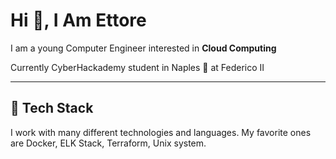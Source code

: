 # Hi 👋, I Am Ettore

<!-- Actual text -->

I am a young Computer Engineer interested in **Cloud Computing**

Currently CyberHackademy student in Naples 🥑 at Federico II


___

## 🥞 Tech Stack
 
I work with many different technologies and languages. 
My favorite ones are Docker, ELK Stack, Terraform, Unix system.
 
<!--
<img src="" title="ELK" alt="ELK Logo" width="80"/>&emsp;
<img src="Logo/aws-2.svg" title="Aws" alt="AwsLogo" width="65"/>&emsp;
<img src="https://cdn.worldvectorlogo.com/logos/nodejs-1.svg" title="Node.js" alt="Node.js Logo" width="100"/>&emsp;
<img src="https://cdn.worldvectorlogo.com/logos/grafana.svg" title="Grafana Logo" alt="Grafana Logo" width="60"/>&emsp;
<img src="https://github.com/FrancescoXX/FrancescoXX/blob/main/lr4rm1p2pcezmxqs5dqk.png" title="NExtjs Logo" alt="NExtJS Grafana Logo" width="150"/>&emsp;

 <br> -->
 

